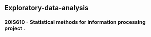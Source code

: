 ## Exploratory-data-analysis

### 20IS610 - Statistical methods for information processing project .
